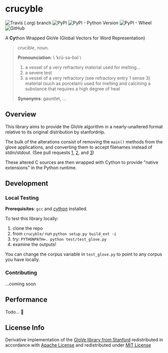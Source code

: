 
# crucyble

![Travis (.org) branch](https://img.shields.io/travis/ttymck/crucyble/master.svg) ![PyPI](https://img.shields.io/pypi/v/crucyble.svg) ![PyPI - Python Version](https://img.shields.io/pypi/pyversions/crucyble.svg) ![PyPI - Wheel](https://img.shields.io/pypi/wheel/crucyble.svg) ![GitHub](https://img.shields.io/github/license/ttymck/crucyble.svg)

A **Cy**thon Wrapped GloVe (Global Vectors for Word Representation)

> *crucible*, noun. 
>
> **Pronounciation**: \ ˈkrü-sə-bəl \
> 1. a vessel of a very refractory material used for melting...
> 2. a severe test
> 3. a vessel of a very refractory (see refractory entry 1 sense 3) material (such as porcelain) used for melting and calcining a substance that requires a   high degree of heat
>
> **Synonyms**: gauntlet, ...

## Overview

This library aims to provide the GloVe algorithm in a nearly-unaltered format relative to its original distribution by stanfordnlp.

The bulk of the alterations consist of removing the `main()` methods from the glove applications, and converting them to accept filenames instead of stdin/stdout. (See pull requests [1](https://github.com/ttymck/crucyble/pull/1), [2](https://github.com/ttymck/crucyble/pull/2), and [3](https://github.com/ttymck/crucyble/pull/3))

These altered C sources are then wrapped with Cython to provide "native extensions" in the Python runtime.

## Development

### Local Testing
**Prerequisites**: `gcc` and [cython](https://cython.readthedocs.io/en/latest/src/quickstart/install.html) installed.

To test this library locally:
1. clone the repo
2. from `crucyble/` run `python setup.py build_ext -i`
3. try: `PYTHONPATH=. python test/test_glove.py`
4. examine the outputs!

You can change the corpus variable in `test_glove.py` to point to any corpus you have locally.

### Contributing
...coming soon

## Performance

Todo... :shrug:

## License Info

Derivative implementation of the [GloVe library from Stanford](https://github.com/stanfordnlp/GloVe) redistributed in accordance with [Apache License](./src/lib/glove/LICENSE) and redistributed under [MIT License](./LICENSE)